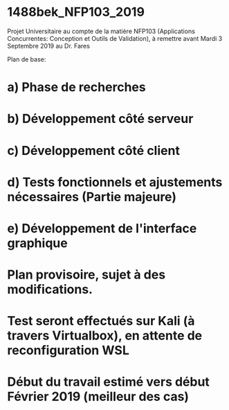 # 1488bek_NFP103_2019

Projet Universitaire au compte de la matière NFP103 (Applications Concurrentes: Conception et Outils de Validation), à remettre avant Mardi 3 Septembre 2019 au Dr. Fares

Plan de base:

a) Phase de recherches
=
b) Développement côté serveur
=
c) Développement côté client
=
d) Tests fonctionnels et ajustements nécessaires (Partie majeure)
=
e) Développement de l'interface graphique
=


# Plan provisoire, sujet à des modifications.
# Test seront effectués sur Kali (à travers Virtualbox), en attente de reconfiguration WSL
# Début du travail estimé vers début Février 2019 (meilleur des cas)
